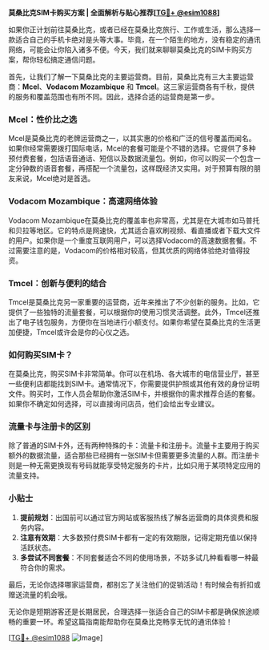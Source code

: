 **莫桑比克SIM卡购买方案 | 全面解析与贴心推荐[[TG💪+ @esim1088](https://t.me/s/esim1088)]**

如果你正计划前往莫桑比克，或者已经在莫桑比克旅行、工作或生活，那么选择一款适合自己的手机卡绝对是头等大事。毕竟，在一个陌生的地方，没有稳定的通讯网络，可能会让你陷入诸多不便。今天，我们就来聊聊莫桑比克的SIM卡购买方案，帮你轻松搞定通信问题。

首先，让我们了解一下莫桑比克的主要运营商。目前，莫桑比克有三大主要运营商：**Mcel**、**Vodacom Mozambique** 和 **Tmcel**。这三家运营商各有千秋，提供的服务和覆盖范围也有所不同。因此，选择合适的运营商是第一步。

### Mcel：性价比之选

Mcel是莫桑比克的老牌运营商之一，以其实惠的价格和广泛的信号覆盖而闻名。如果你经常需要拨打国际电话，Mcel的套餐可能是个不错的选择。它提供了多种预付费套餐，包括语音通话、短信以及数据流量包。例如，你可以购买一个包含一定分钟数的语音套餐，再搭配一个流量包，这样既经济又实用。对于预算有限的朋友来说，Mcel绝对是首选。

### Vodacom Mozambique：高速网络体验

Vodacom Mozambique在莫桑比克的覆盖率也非常高，尤其是在大城市如马普托和贝拉等地区。它的特点是网速快，尤其适合喜欢刷视频、看直播或者下载大文件的用户。如果你是一个重度互联网用户，可以选择Vodacom的高速数据套餐。不过需要注意的是，Vodacom的价格相对较高，但其优质的网络体验绝对值得投资。

### Tmcel：创新与便利的结合

Tmcel是莫桑比克另一家重要的运营商，近年来推出了不少创新的服务。比如，它提供了一些独特的流量套餐，可以根据你的使用习惯灵活调整。此外，Tmcel还推出了电子钱包服务，方便你在当地进行小额支付。如果你希望在莫桑比克的生活更加便捷，Tmcel或许会是你的心仪之选。

### 如何购买SIM卡？

在莫桑比克，购买SIM卡非常简单。你可以在机场、各大城市的电信营业厅，甚至一些便利店都能找到SIM卡。通常情况下，你需要提供护照或其他有效的身份证明文件。购买时，工作人员会帮助你激活SIM卡，并根据你的需求推荐合适的套餐。如果你不确定如何选择，可以直接询问店员，他们会给出专业建议。

### 流量卡与注册卡的区别

除了普通的SIM卡外，还有两种特殊的卡：流量卡和注册卡。流量卡主要用于购买额外的数据流量，适合那些已经拥有一张SIM卡但需要更多流量的人群。而注册卡则是一种无需更换现有号码就能享受特定服务的卡片，比如只用于某项特定应用的流量支持。

### 小贴士

1. **提前规划**：出国前可以通过官方网站或客服热线了解各运营商的具体资费和服务内容。
2. **注意有效期**：大多数预付费SIM卡都有一定的有效期限，记得定期充值以保持活跃状态。
3. **多尝试不同套餐**：不同套餐适合不同的使用场景，不妨多试几种看看哪一种最符合你的需求。

最后，无论你选择哪家运营商，都别忘了关注他们的促销活动！有时候会有折扣或赠送流量的机会哦。

无论你是短期游客还是长期居民，合理选择一张适合自己的SIM卡都是确保旅途顺畅的重要一环。希望这篇指南能帮助你在莫桑比克畅享无忧的通讯体验！

[[TG💪+ @esim1088](https://t.me/s/esim1088) ![Image](https://i.postimg.cc/4NQfJmqS/Snipaste-2025-05-13-00-14-12.png)]